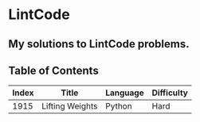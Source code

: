 # LintCode

## My solutions to LintCode problems.

## Table of Contents

| Index | Title           | Language | Difficulty |
|-------|-----------------|----------|------------|
| 1915  | Lifting Weights | Python   | Hard       |

